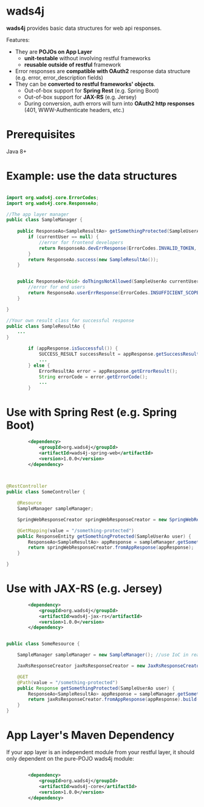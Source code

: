 # wads4j

**wads4j** provides basic data structures for web api responses.  

Features: 

* They are **POJOs on App Layer** 
  * **unit-testable** without involving restful frameworks
  * **reusable outside of restful** framework 
* Error responses are **compatible with OAuth2** response data structure (e.g. error, error_description fields)
* They can be **converted to restful frameworks' objects**. 
  * Out-of-box support for **Spring Rest** (e.g. Spring Boot) 
  * Out-of-box support for **JAX-RS** (e.g. Jersey)
  * During conversion, auth errors will turn into **OAuth2 http responses** (401, WWW-Authenticate headers, etc.)
  

# Prerequisites
Java 8+
 
# Example: use the data structures

```java

import org.wads4j.core.ErrorCodes;
import org.wads4j.core.ResponseAo;

//The app layer manager
public class SampleManager {
  
    public ResponseAo<SampleResultAo> getSomethingProtected(SampleUserAo currentUser) {
        if (currentUser == null) {
            //error for frontend developers
            return ResponseAo.devErrResponse(ErrorCodes.INVALID_TOKEN, "User has logged out"); 
        }
        return ResponseAo.success(new SampleResultAo());
    }


    public ResponseAo<Void> doThingsNotAllowed(SampleUserAo currentUser) {
        //error for end users
        return ResponseAo.userErrResponse(ErrorCodes.INSUFFICIENT_SCOPE, "No permission", null);
    }

}

//Your own result class for successful response
public class SampleResultAo {
    ...
}
```

```java
        if (appResponse.isSuccessful()) {
            SUCCESS_RESULT successResult = appResponse.getSuccessResult();
            ...
        } else {
            ErrorResultAo error = appResponse.getErrorResult();
            String errorCode = error.getErrorCode();
            ...
        }

```


# Use with Spring Rest (e.g. Spring Boot)


```xml
        <dependency>
            <groupId>org.wads4j</groupId>
            <artifactId>wads4j-spring-web</artifactId>
            <version>1.0.0</version>
        </dependency>
```


```java

 
@RestController
public class SomeController {

    @Resource
    SampleManager sampleManager;

    SpringWebResponseCreator springWebResponseCreator = new SpringWebResponseCreator(); //use IoC in real projects

    @GetMapping(value = "/something-protected")
    public ResponseEntity getSomethingProtected(SampleUserAo user) {
        ResponseAo<SampleResultAo> appResponse = sampleManager.getSomethingProtected(getCurrentUser());
        return springWebResponseCreator.fromAppResponse(appResponse);
    }

}
```


# Use with JAX-RS (e.g. Jersey)

```xml
        <dependency>
            <groupId>org.wads4j</groupId>
            <artifactId>wads4j-jax-rs</artifactId>
            <version>1.0.0</version>
        </dependency>
```

```java

public class SomeResource {

    SampleManager sampleManager = new SampleManager(); //use IoC in real projects

    JaxRsResponseCreator jaxRsResponseCreator = new JaxRsResponseCreator(); //use IoC in real projects

    @GET
    @Path(value = "/something-protected")
    public Response getSomethingProtected(SampleUserAo user) {
        ResponseAo<SampleResultAo> appResponse = sampleManager.getSomethingProtected(getCurrentUser());
        return jaxRsResponseCreator.fromAppResponse(appResponse).build();
    }
}
```


# App Layer's Maven Dependency

If your app layer is an independent module from your restful layer, it should only dependent on the pure-POJO wads4j module: 

```xml

        <dependency>
            <groupId>org.wads4j</groupId>
            <artifactId>wads4j-core</artifactId>
            <version>1.0.0</version>
        </dependency>

```